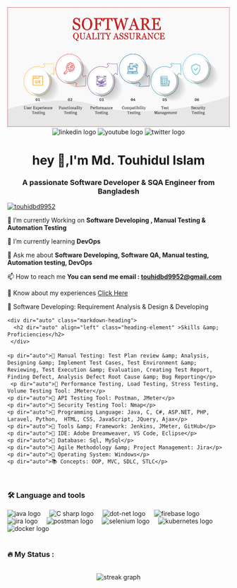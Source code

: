 <div align="center">
  <img height="271" src="https://github.com/touhidbd9952/manual-testing/blob/main/software-quality-assurance.png?raw=true"  />
</div>


<div align="center" style="margin-top:10 px;">
  <img src="https://img.shields.io/static/v1?message=LinkedIn&logo=linkedin&label=&color=0077B5&logoColor=white&labelColor=&style=for-the-badge" height="25" alt="linkedin logo"  />
  <img src="https://img.shields.io/static/v1?message=Youtube&logo=youtube&label=&color=FF0000&logoColor=white&labelColor=&style=for-the-badge" height="25" alt="youtube logo"  />
  <img src="https://img.shields.io/static/v1?message=Twitter&logo=twitter&label=&color=1DA1F2&logoColor=white&labelColor=&style=for-the-badge" height="25" alt="twitter logo"  />
</div>





<h1 align="center">hey 👋,I'm Md. Touhidul Islam</h1>
<h3 align="center" class="heading-element" dir="auto">A passionate Software Developer & SQA Engineer from Bangladesh</h3>


<p align="left" dir="auto"> 
    <a target="_blank" rel="noopener noreferrer nofollow" href="https://camo.githubusercontent.com/1c656b6665a7849c62c278be54d6c87e9cf94c068e4f4758fa4e6e2c514dd4c7/68747470733a2f2f6b6f6d617265762e636f6d2f67687076632f3f757365726e616d653d7461736e696e74616e6961266c6162656c3d50726f66696c65253230766965777326636f6c6f723d306537356236267374796c653d666c6174">
    <img src="https://camo.githubusercontent.com/1c656b6665a7849c62c278be54d6c87e9cf94c068e4f4758fa4e6e2c514dd4c7/68747470733a2f2f6b6f6d617265762e636f6d2f67687076632f3f757365726e616d653d7461736e696e74616e6961266c6162656c3d50726f66696c65253230766965777326636f6c6f723d306537356236267374796c653d666c6174" alt="touhidbd9952" data-canonical-src="https://komarev.com/ghpvc/?username=touhidbd9952&amp;label=Profile%20views&amp;color=0e75b6&amp;style=flat" style="max-width: 100%;">
    </a> 
   </p>

   <p dir="auto">🔭 I’m currently Working on <strong>Software Developing , Manual Testing & Automation Testing</strong> </p>
    <p dir="auto">🌱 I’m currently learning <strong>DevOps</strong></p>
    <p dir="auto">💬 Ask me about <strong>Software Developing, Software QA, Manual testing, Automation testing, DevOps</strong></p>
    <p dir="auto">📫 How to reach me <strong>You can send me email : <a href="mailto:touhidbd9952@gmail.com">touhidbd9952@gmail.com</a></strong></p>
    <p dir="auto">📄 Know about my experiences <a href="https://github.com/touhidbd9952">Click Here</a></p>
    <p dir="auto">📘 Software Developing: Requirement Analysis &amp; Design &amp; Developing</p>
    
    

    
    <div dir="auto" class="markdown-heading">
      <h2 dir="auto" align="left" class="heading-element" >Skills &amp; Proficiencies</h2>
     </div>

    <p dir="auto">📘 Manual Testing: Test Plan review &amp; Analysis, Designing &amp; Implement Test Cases, Test Environment &amp; Reviewing, Test Execution &amp; Evaluation, Creating Test Report, Finding Defect, Analysis Defect Root Cause &amp; Bug Reporting</p>
     <p dir="auto">📗 Performance Testing, Load Testing, Stress Testing, Volume Testing Tool: JMeter</p>
    <p dir="auto">📗 API Testing Tool: Postman, JMeter</p>
    <p dir="auto">📕 Security Testing Tool: Nmap</p>
    <p dir="auto">📕 Programming Language: Java, C, C#, ASP.NET, PHP, Laravel, Python,  HTML, CSS, JavaScript, JQuery, Ajax</p>
    <p dir="auto">📗 Tools &amp; Framework: Jenkins, JMeter, GitHub</p>
    <p dir="auto">📔 IDE: Adobe Dreamweaver, VS Code, Eclipse</p>
    <p dir="auto">📓 Database: Sql, MySql</p>
    <p dir="auto">📙 Agile Methodology &amp; Project Management: Jira</p>
    <p dir="auto">📒 Operating System: Windows</p>
    <p dir="auto">📚 Concepts: OOP, MVC, SDLC, STLC</p>
    
     

<br />

<h3 align="left">🛠 Language and tools</h3>


<div align="left">
  <img src="https://www.cdnlogo.com/logos/j/8/java.svg" height="40" alt="java logo"  />
  <img width="12" />
  <img src="https://www.cdnlogo.com/logos/c/27/c.svg" height="40" alt="C sharp logo"  />
  <img width="12" />
  <img src="https://cdn.jsdelivr.net/gh/devicons/devicon/icons/dot-net/dot-net-plain-wordmark.svg" height="40" alt="dot-net logo"  />
  <img width="12" />
  <img src="https://cdn.jsdelivr.net/gh/devicons/devicon/icons/firebase/firebase-plain-wordmark.svg" height="40" alt="firebase logo"  />
  <img width="12" />
  <img src="https://www.cdnlogo.com/logos/j/28/jira.svg" height="40" alt="jira logo"  />
   <img width="12" />
  <img src="https://camo.githubusercontent.com/a13ca5b988ada41839ebe4f88455e63419a1b56fcb5eda207794cd1649a61d2c/68747470733a2f2f7777772e766563746f726c6f676f2e7a6f6e652f6c6f676f732f676574706f73746d616e2f676574706f73746d616e2d69636f6e2e737667" height="40" alt="postman logo"  />
   <img width="12" />
  <img src="https://raw.githubusercontent.com/detain/svg-logos/780f25886640cef088af994181646db2f6b1a3f8/svg/selenium-logo.svg" height="40" alt="selenium logo"  />
  <img width="12" />
  <img src="https://cdn.jsdelivr.net/gh/devicons/devicon/icons/kubernetes/kubernetes-plain.svg" height="40" alt="kubernetes logo"  />
  <img width="12" />
  <img src="https://cdn.jsdelivr.net/gh/devicons/devicon/icons/docker/docker-plain-wordmark.svg" height="40" alt="docker logo"  />
</div>

<br />

<h3 align="left">🔥   My Status :</h3>

<br />

<div align="center">
  <img src="https://streak-stats.demolab.com?user=touhidbd9952&locale=en&mode=daily&theme=dark&hide_border=false&border_radius=5&order=3" height="220" alt="streak graph"  />
</div>
